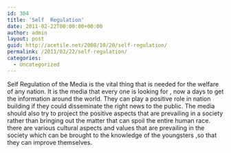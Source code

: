 ```yaml
---
id: 304
title: 'Self  Regulation'
date: 2011-02-22T00:00:00+00:00
author: admin
layout: post
guid: http://acetile.net/2008/10/20/self-regulation/
permalink: /2011/02/22/self-regulation/
categories:
  - Uncategorized
---
```

Self Regulation of the Media is the vital thing that is needed for the welfare of any nation. It is the media that every one is looking for , now a days to get the information around the world. They can play a positive role in nation building if they could disseminate the right news to the public. The media should also try to project the positive aspects that are prevailing in a society rather than bringing out the matter that can spoil the entire human race. there are various cultural aspects and values that are prevailing in the society which can be brought to the knowledge of the youngsters ,so that they can improve themselves.